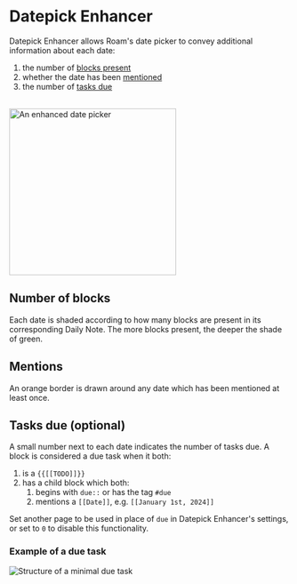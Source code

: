 # Datepick Enhancer

Datepick Enhancer allows Roam's date picker to convey additional information about each date:

1. the number of [blocks present](#number-of-blocks)
1. whether the date has been [mentioned](#mentions)
1. the number of [tasks due](#tasks-due-optional)

<br>
<img alt="An enhanced date picker" src="https://user-images.githubusercontent.com/23192045/208814065-23c13f81-0796-4ff4-be74-0ef1522b89e9.png" width="300">

## Number of blocks

Each date is shaded according to how many blocks are present in its corresponding Daily Note. The more blocks present, the deeper the shade of green.

## Mentions

An orange border is drawn around any date which has been mentioned at least once.

## Tasks due (optional)

A small number next to each date indicates the number of tasks due. A block is considered a due task when it both:

1. is a `{{[[TODO]]}}`
1. has a child block which both:
    1. begins with `due::` or has the tag `#due`
    1. mentions a `[[Date]]`, e.g. `[[January 1st, 2024]]`
  
Set another page to be used in place of `due` in Datepick Enhancer's settings, or set to `0` to disable this functionality.

### Example of a due task

![Structure of a minimal due task](https://user-images.githubusercontent.com/23192045/209608158-f3166598-685d-4dd7-9a58-16cabd067db5.png)
